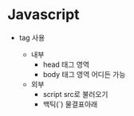 # Javascript
+ <cript>tag 사용
    + 내부
        + head 태그 영역
        + body 태그 영역 어디든 가능
    + 외부
        + script src로 불러오기
        + 백틱(`) 물결표아래
    